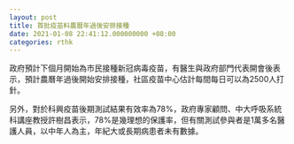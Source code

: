 ```yaml
---
layout: post
title: 首批疫苗料農曆年過後安排接種
date: 2021-01-08 22:41:12.000000000 +08:00
categories: rthk
---
```


政府預計下個月開始為市民接種新冠病毒疫苗，有醫生與政府部門代表開會後表示，預計農曆年過後開始安排接種，社區疫苗中心估計每間每日可以為2500人打針。

另外，對於科興疫苗後期測試結果有效率為78%，政府專家顧問、中大呼吸系統科講座教授許樹昌表示，78%是幾理想的保護率，但有關測試參與者是1萬多名醫護人員，以中年人為主，年紀大或長期病患者未有數據。
